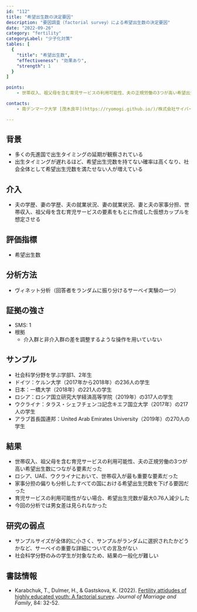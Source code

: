 ```yaml
---
id: "112"
title: "希望出生数の決定要因"
description: "要因調査（factorial survey）による希望出生数の決定要因"
date: "2022-09-26"
category: "fertility"
categoryLabel: "少子化対策"
tables: [
  {
    "title": "希望出生数",
    "effectiveness": "効果あり",
    "strength": 1
  }
]

points:
    - 世帯収入、祖父母を含む育児サービスの利用可能性、夫の正規労働の3つが高い希望出生数につながる要素だった

contacts:
    - 南デンマーク大学 [茂木良平](https://ryomogi.github.io/)/株式会社サイバーエージェント経済学社会実装チーム

---
```


## 背景
- 多くの先進国で出生タイミングの延期が観察されている
- 出生タイミングが遅れるほど、希望出生児数を持てない確率は高くなり、社会全体として希望出生児数を満たせない人が増えている



## 介入
- 夫の学歴、妻の学歴、夫の就業状況、妻の就業状況、妻と夫の家事分担、世帯収入、祖父母を含む育児サービスの要素をもとに作成した仮想カップルを想定させる

## 評価指標
- 希望出生数

## 分析方法
- ヴィネット分析（回答者をランダムに振り分けるサーベイ実験の一つ）

## 証拠の強さ
- SMS: 1
- 根拠 
  - 介入群と非介入群の差を調整するような操作を用いていない


## サンプル
- 社会科学分野を学ぶ学部1、2年生
- ドイツ：ケルン大学（2017年から2018年）の236人の学生
- 日本：一橋大学（2018年）の221人の学生
- ロシア：ロシア国立研究大学経済高等学院（2019年）の317人の学生
- ウクライナ：タラス・シェフチェンコ記念キエフ国立大学（2017年）の217人の学生
- アラブ首長国連邦：United Arab Emirates University（2019年）の270人の学生


## 結果
- 世帯収入、祖父母を含む育児サービスの利用可能性、夫の正規労働の3つが高い希望出生数につながる要素だった
- ロシア、UAE、ウクライナにおいて、世帯収入が最も重要な要素だった
- 家事分担の偏りも分析したすべての国における希望出生児数を下げる要因だった
- 育児サービスの利用可能性がない場合、希望出生児数が最大0.76人減少した
- 今回の分析では男女差は見られなかった


## 研究の弱点
- サンプルサイズが全体的に小さく、サンプルがランダムに選択されたかどうかなど、サーベイの重要な詳細についての言及がない
- 社会科学分野のみの学生が対象なため、結果の一般化が難しい


## 書誌情報
- Karabchuk, T., Dulmer, H., & Gastskova, K. (2022). [Fertility attidudes of highly educated youth: A factorial survey](https://onlinelibrary.wiley.com/doi/full/10.1111/jomf.12790). *Journal of Marriage and Family*, 84: 32-52.